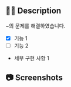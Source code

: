 ## 🤷‍♂️ Description

<!-- 변경사항과 해결된 문제를 요약해서 첨부해 주세요. 관련된 상황을 서술하거나 이미지를 첨부하셔도 좋습니다. -->

~의 문제를 해결하였습니다.

<!-- 세부 구현 사항을 체크박스로 작성해주세요. -->

- [x] 기능 1
- [ ] 기능 2

- 세부 구현 사항 1

## 📷 Screenshots

<!--스크린샷으로 보여줄 수 있는 이미지가 있다면 첨부해주세요!-->

<!--마지막으로 PR 생성 시 우측의 옵션들을 체크했는지 확인해주세요!-->
